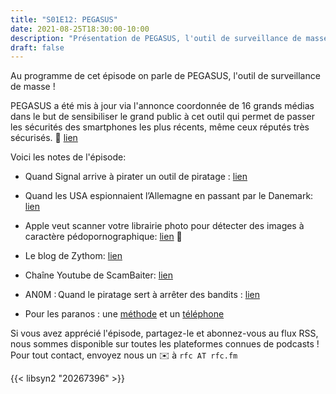 ```yaml
---
title: "S01E12: PEGASUS"
date: 2021-08-25T18:30:00-10:00
description: "Présentation de PEGASUS, l'outil de surveillance de masse ! 🔬"
draft: false
---
```

Au programme de cet épisode on parle de PEGASUS, l'outil de surveillance de masse !

PEGASUS a été mis à jour via l'annonce coordonnée de 16 grands médias dans le but de sensibiliser le grand public à cet outil qui permet de passer les sécurités des smartphones les plus récents, même ceux réputés très sécurisés. 📱
[lien](https://www.01net.com/actualites/comment-pegasus-arrive-t-il-a-pirater-autant-de-smartphones-si-facilement-2046602.html)

Voici les notes de l'épisode:

* Quand Signal arrive à pirater un outil de piratage : [lien](https://signal.org/blog/cellebrite-vulnerabilities/)

* Quand les USA espionnaient l’Allemagne en passant par le Danemark: [lien](https://edition.cnn.com/2021/05/31/europe/denmark-us-nsa-merkel-spying-intl/index.html)

* Apple veut scanner votre librairie photo pour détecter des images à caractère pédopornographique: [lien](https://www.inc.com/jason-aten/apples-decision-to-scan-your-photo-library-isnt-a-privacy-problem-its-much-worse.html) 🔞

* Le blog de Zythom: [lien](https://zythom.fr)

* Chaîne Youtube de ScamBaiter: [lien](https://www.youtube.com/channel/UCV_w9-UYod7bPbazMW7Zp4A)

* AN0M : Quand le piratage sert à arrêter des bandits : [lien](https://www.francetvinfo.fr/internet/securite-sur-internet/cyberattaques/police-un-coup-monte-contre-le-crime-organise_4656079.html)

* Pour les paranos : une [méthode](https://www.mitnicksecurity.com/the-art-of-invisibility-mitnick-security) et un [téléphone](https://puri.sm/products/librem-5/)

Si vous avez apprécié l'épisode, partagez-le et abonnez-vous au flux RSS, nous sommes disponible sur toutes les plateformes connues de podcasts !
Pour tout contact, envoyez nous un ✉️  à `rfc AT rfc.fm`

{{< libsyn2 "20267396" >}}
